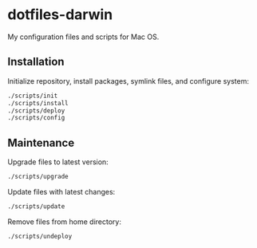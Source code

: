 # dotfiles-darwin

My configuration files and scripts for Mac OS.

## Installation

Initialize repository, install packages, symlink files, and configure system:

```sh
./scripts/init
./scripts/install
./scripts/deploy
./scripts/config
```

## Maintenance

Upgrade files to latest version:

```sh
./scripts/upgrade
```

Update files with latest changes:

```sh
./scripts/update
```

Remove files from home directory:

```sh
./scripts/undeploy
```
